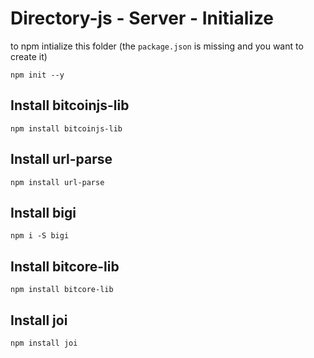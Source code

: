 # Directory-js - Server - Initialize

to npm intialize this folder (the `package.json` is missing and you want to create it)

`npm init --y`

## Install bitcoinjs-lib

```
npm install bitcoinjs-lib
```

## Install url-parse

```
npm install url-parse
```

## Install bigi

```
npm i -S bigi
```

## Install bitcore-lib

```
npm install bitcore-lib
```

## Install joi

```
npm install joi
```
